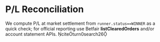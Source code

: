 
# P/L Reconciliation

We compute P/L at market settlement from `runner.status==WINNER` as a quick check; for official reporting use Betfair **listClearedOrders** and/or account statement APIs. citeturn0search26
